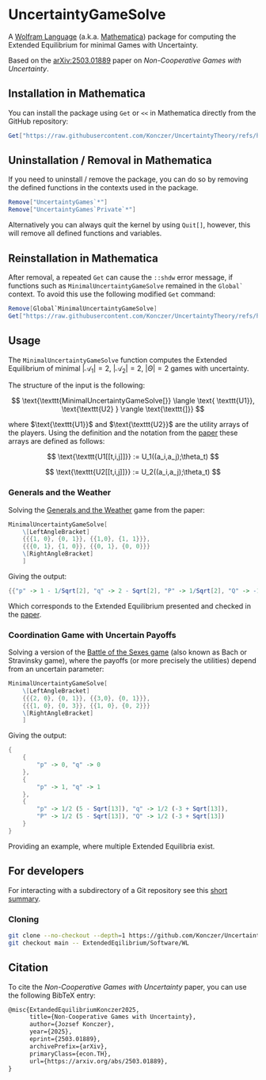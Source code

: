 # UncertaintyGameSolve

A [Wolfram Language](https://en.wikipedia.org/wiki/Wolfram_Language) (a.k.a. [Mathematica](https://www.wolfram.com/mathematica/)) package for computing the Extended Equilibrium for minimal Games with Uncertainty.

Based on the [arXiv:2503.01889](https://arxiv.org/abs/2503.01889) paper on *Non-Cooperative Games with Uncertainty*.

## Installation in Mathematica

You can install the package using `Get` or `<<` in Mathematica directly from the GitHub repository:

```Mathematica
Get["https://raw.githubusercontent.com/Konczer/UncertaintyTheory/refs/heads/main/ExtendedEqilibrium/Software/WL/UncertaintyGameSolve.m"]
```

## Uninstallation / Removal in Mathematica

If you need to uninstall / remove the package, you can do so by removing the defined functions in the contexts used in the package.

```Mathematica
Remove["UncertaintyGames`*"]
Remove["UncertaintyGames`Private`*"]
```

Alternatively you can always quit the kernel by using `Quit[]`, however, this will remove all defined functions and variables.

## Reinstallation in Mathematica

After removal, a repeated `Get` can cause the `::shdw` error message, if functions such as `MinimalUncertaintyGameSolve` remained in the ``Global` `` context. To avoid this use the following modified `Get` command:

```Mathematica
Remove[Global`MinimalUncertaintyGameSolve]
Get["https://raw.githubusercontent.com/Konczer/UncertaintyTheory/refs/heads/main/ExtendedEqilibrium/Software/WL/UncertaintyGameSolve.m"]
```

## Usage

The `MinimalUncertaintyGameSolve` function computes the Extended Equilibrium of minimal $|\mathcal{A}_1|=2$, $|\mathcal{A}_2|=2$, $|\Theta|=2$ games with uncertainty.

The structure of the input is the following:

$$
\text{\texttt{MinimalUncertaintyGameSolve[}} \langle \text{ \texttt{U1}}, \text{\texttt{U2} } \rangle \text{\texttt{]}} 
$$

where $\text{\texttt{U1}}$ and $\text{\texttt{U2}}$ are the utility arrays of the players. Using the definition and the notation from the [paper](https://arxiv.org/pdf/2503.01889#definition.3.1) these arrays are defined as follows:

$$
\text{\texttt{U1[[t,i,j]]}} := U_1((a_i,a_j);\theta_t)
$$

$$
\text{\texttt{U2[[t,i,j]]}} := U_2((a_i,a_j);\theta_t)
$$

### Generals and the Weather

Solving the [Generals and the Weather](https://arxiv.org/pdf/2503.01889#subsubsection.3.1.1) game from the paper:

```Mathematica
MinimalUncertaintyGameSolve[
    \[LeftAngleBracket]
    {{{1, 0}, {0, 1}}, {{1,0}, {1, 1}}}, 
    {{{0, 1}, {1, 0}}, {{0, 1}, {0, 0}}}
    \[RightAngleBracket]
    ]
```
Giving the output:

```Mathematica
{{"p" -> 1 - 1/Sqrt[2], "q" -> 2 - Sqrt[2], "P" -> 1/Sqrt[2], "Q" -> -1 + Sqrt[2]}}
```

Which corresponds to the Extended Equilibrium presented and checked in the [paper](https://arxiv.org/pdf/2503.01889#subsubsection.3.4.1).

### Coordination Game with Uncertain Payoffs

Solving a version of the [Battle of the Sexes game](https://en.wikipedia.org/wiki/Battle_of_the_sexes_(game_theory)) (also known as Bach or Stravinsky game), where the payoffs (or more precisely the utilities) depend from an uncertain parameter:

```Mathematica
MinimalUncertaintyGameSolve[
    \[LeftAngleBracket]
    {{{2, 0}, {0, 1}}, {{3,0}, {0, 1}}}, 
    {{{1, 0}, {0, 3}}, {{1, 0}, {0, 2}}}
    \[RightAngleBracket]
    ]
```

Giving the output:

```Mathematica
{
    {
        "p" -> 0, "q" -> 0
    }, 
    {
        "p" -> 1, "q" -> 1
    }, 
    {
        "p" -> 1/2 (5 - Sqrt[13]), "q" -> 1/2 (-3 + Sqrt[13]), 
        "P" -> 1/2 (5 - Sqrt[13]), "Q" -> 1/2 (-3 + Sqrt[13])
    }
}
```

Providing an example, where multiple Extended Equilibria exist.

## For developers

For interacting with a subdirectory of a Git repository see this [short summary](https://www.baeldung.com/ops/git-clone-subdirectory).

### Cloning

```bash
git clone --no-checkout --depth=1 https://github.com/Konczer/UncertaintyTheory.git
git checkout main -- ExtendedEqilibrium/Software/WL
```

## Citation


To cite the *Non-Cooperative Games with Uncertainty* paper, you can use the following BibTeX entry:

```latex
@misc{ExtandedEquilibriumKonczer2025,
      title={Non-Cooperative Games with Uncertainty}, 
      author={Jozsef Konczer},
      year={2025},
      eprint={2503.01889},
      archivePrefix={arXiv},
      primaryClass={econ.TH},
      url={https://arxiv.org/abs/2503.01889}, 
}
```